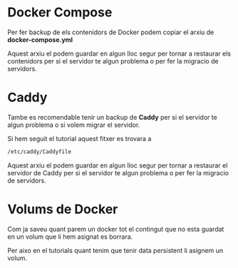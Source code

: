 # Docker Compose
Per fer backup de els contenidors de Docker podem copiar el arxiu de **docker-compose.yml**

Aquest arxiu el podem guardar en algun lloc segur per tornar a restaurar els contenidors per si el servidor te algun problema o per fer la migracio de servidors.


# Caddy
Tambe es recomendable tenir un backup de **Caddy** per si el servidor te algun problema o si volem migrar el servidor.

Si hem seguit el tutorial aquest fitxer es trovara a
```bash
/etc/caddy/Caddyfile
```

Aquest arxiu el podem guardar en algun lloc segur per tornar a restaurar el servidor de Caddy per si el servidor te algun problema o per fer la migracio de servidors.


# Volums de Docker
Com ja saveu quant parem un docker tot el contingut que no esta guardat en un volum que li hem asignat es borrara.

Per aixo en el tutorials quant tenim que tenir data persistent li asignem un volum.
